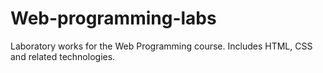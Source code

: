 # Web-programming-labs
Laboratory works for the Web Programming course. Includes HTML, CSS and related technologies.
